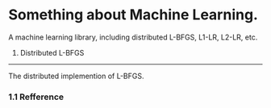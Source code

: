 Something about Machine Learning.
==================================
  A machine learning library, including distributed L-BFGS, L1-LR, L2-LR, etc.

1. Distributed L-BFGS
-----------------------------------
The distributed implemention of L-BFGS.
### 1.1 Refference


